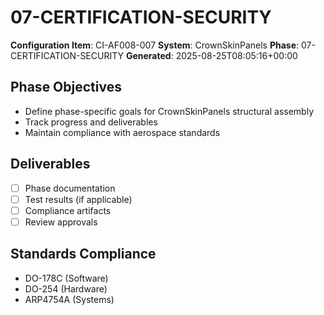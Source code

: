 # 07-CERTIFICATION-SECURITY

**Configuration Item**: CI-AF008-007
**System**: CrownSkinPanels
**Phase**: 07-CERTIFICATION-SECURITY
**Generated**: 2025-08-25T08:05:16+00:00

## Phase Objectives
- Define phase-specific goals for CrownSkinPanels structural assembly
- Track progress and deliverables
- Maintain compliance with aerospace standards

## Deliverables
- [ ] Phase documentation
- [ ] Test results (if applicable)
- [ ] Compliance artifacts
- [ ] Review approvals

## Standards Compliance
- DO-178C (Software)
- DO-254 (Hardware)
- ARP4754A (Systems)


